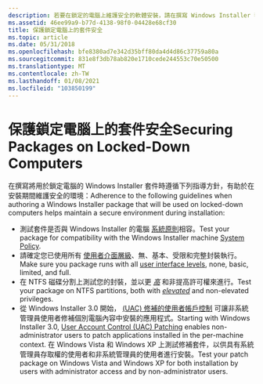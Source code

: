 ```yaml
---
description: 若要在鎖定的電腦上維護安全的軟體安裝，請在撰寫 Windows Installer 套件時遵守這些指導方針。
ms.assetid: 46ee99a9-b77d-4138-98f0-04428e68cf30
title: 保護鎖定電腦上的套件安全
ms.topic: article
ms.date: 05/31/2018
ms.openlocfilehash: bfe8380ad7e342d35bff80da4d4d86c37759a80a
ms.sourcegitcommit: 831e8f3db78ab820e1710cede244553c70e50500
ms.translationtype: MT
ms.contentlocale: zh-TW
ms.lasthandoff: 01/08/2021
ms.locfileid: "103850199"
---
```

# <a name="securing-packages-on-locked-down-computers"></a><span data-ttu-id="4810d-103">保護鎖定電腦上的套件安全</span><span class="sxs-lookup"><span data-stu-id="4810d-103">Securing Packages on Locked-Down Computers</span></span>

<span data-ttu-id="4810d-104">在撰寫將用於鎖定電腦的 Windows Installer 套件時遵循下列指導方針，有助於在安裝期間維護安全的環境：</span><span class="sxs-lookup"><span data-stu-id="4810d-104">Adherence to the following guidelines when authoring a Windows Installer package that will be used on locked-down computers helps maintain a secure environment during installation:</span></span>

-   <span data-ttu-id="4810d-105">測試套件是否與 Windows Installer 的電腦 [系統原則](system-policy.md)相容。</span><span class="sxs-lookup"><span data-stu-id="4810d-105">Test your package for compatibility with the Windows Installer machine [System Policy](system-policy.md).</span></span>
-   <span data-ttu-id="4810d-106">請確定您已使用所有 [使用者介面層級](user-interface-levels.md)、無、基本、受限和完整封裝執行。</span><span class="sxs-lookup"><span data-stu-id="4810d-106">Make sure you package runs with all [user interface levels](user-interface-levels.md), none, basic, limited, and full.</span></span>
-   <span data-ttu-id="4810d-107">在 NTFS 磁碟分割上測試您的封裝，並以更 [*高*](e-gly.md) 和非提高許可權來進行。</span><span class="sxs-lookup"><span data-stu-id="4810d-107">Test your package on NTFS partitions, both with [*elevated*](e-gly.md) and non-elevated privileges.</span></span>
-   <span data-ttu-id="4810d-108">從 Windows Installer 3.0 開始， [ (UAC) 修補的使用者帳戶控制](user-account-control--uac--patching.md) 可讓非系統管理員使用者修補個別電腦內容中安裝的應用程式。</span><span class="sxs-lookup"><span data-stu-id="4810d-108">Starting with Windows Installer 3.0, [User Account Control (UAC) Patching](user-account-control--uac--patching.md) enables non-administrator users to patch applications installed in the per-machine context.</span></span> <span data-ttu-id="4810d-109">在 Windows Vista 和 Windows XP 上測試修補套件，以供具有系統管理員存取權的使用者和非系統管理員的使用者進行安裝。</span><span class="sxs-lookup"><span data-stu-id="4810d-109">Test your patch package on Windows Vista and Windows XP for both installation by users with administrator access and by non-administrator users.</span></span>

 

 



